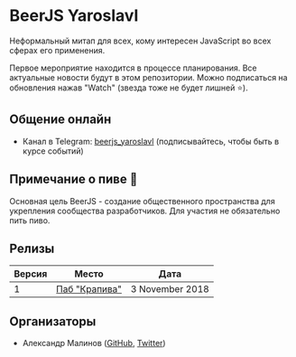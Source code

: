 # BeerJS Yaroslavl

Неформальный митап для всех, кому интересен JavaScript во всех сферах его применения.

Первое мероприятие находится в процессе планирования. Все актуальные новости будут в этом репозитории. Можно подписаться на обновления нажав "Watch" (звезда тоже не будет лишней :star:).

## Общение онлайн
- Канал в Telegram: [beerjs_yaroslavl](http://t.me/beerjs_yaroslavl) (подписывайтесь, чтобы быть в курсе событий)

## Примечание о пиве :beers:

Основная цель BeerJS - создание общественного пространства для укрепления сообщества разработчиков. Для участия не обязательно пить пиво.

## Релизы

Версия | Место  | Дата
-|-|-
1 | [Паб "Крапива"](https://github.com/beerjs/yaroslavl/issues/2) | 3 November 2018

## Организаторы

* Александр Малинов ([GitHub](https://github.com/xmalinov), [Twitter](https://twitter.com/xmalinov))
